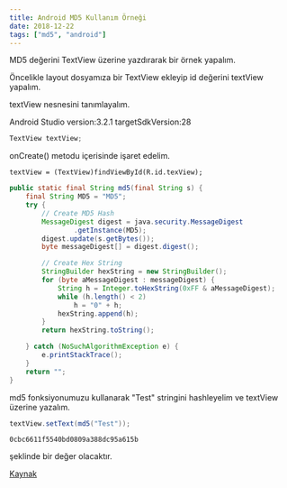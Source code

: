 ```yaml
---
title: Android MD5 Kullanım Örneği
date: 2018-12-22
tags: ["md5", "android"]
---
```


MD5 değerini TextView üzerine yazdırarak bir örnek yapalım.

Öncelikle layout dosyamıza bir TextView ekleyip id değerini textView yapalım.

textView nesnesini tanımlayalım.

<!--more-->

Android Studio version:3.2.1
targetSdkVersion:28

```java
TextView textView;
```

onCreate() metodu içerisinde işaret edelim.

```javai
textView = (TextView)findViewById(R.id.texView);
```

```java
public static final String md5(final String s) {
    final String MD5 = "MD5";
    try {
        // Create MD5 Hash
        MessageDigest digest = java.security.MessageDigest
                .getInstance(MD5);
        digest.update(s.getBytes());
        byte messageDigest[] = digest.digest();

        // Create Hex String
        StringBuilder hexString = new StringBuilder();
        for (byte aMessageDigest : messageDigest) {
            String h = Integer.toHexString(0xFF & aMessageDigest);
            while (h.length() < 2)
                h = "0" + h;
            hexString.append(h);
        }
        return hexString.toString();

    } catch (NoSuchAlgorithmException e) {
        e.printStackTrace();
    }
    return "";
}

```

md5 fonksiyonumuzu kullanarak "Test" stringini hashleyelim ve textView üzerine yazalım.

```java
textView.setText(md5("Test"));
```

```code
0cbc6611f5540bd0809a388dc95a615b
```
şeklinde bir değer olacaktır.

[Kaynak](https://stackoverflow.com/a/4846511)


